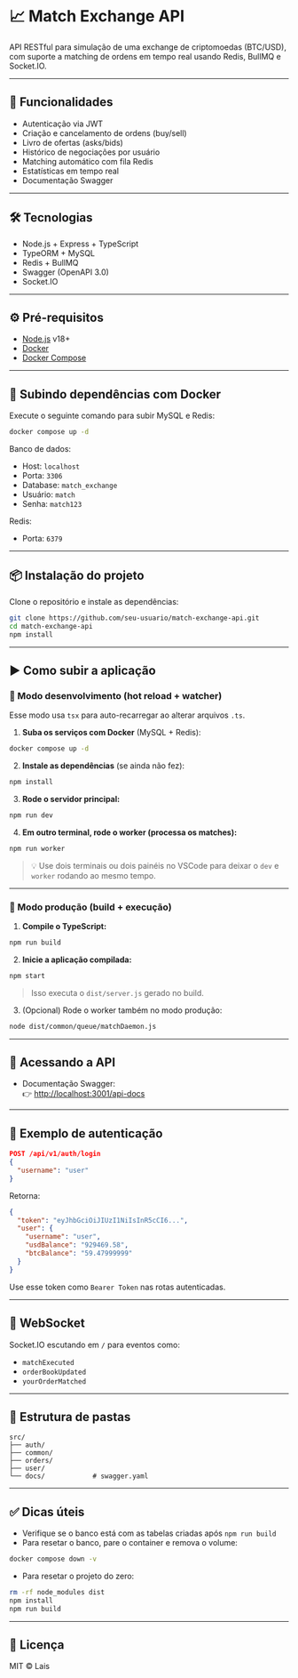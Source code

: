 # 📈 Match Exchange API

API RESTful para simulação de uma exchange de criptomoedas (BTC/USD), com suporte a matching de ordens em tempo real usando Redis, BullMQ e Socket.IO.

---

## 🚀 Funcionalidades

- Autenticação via JWT
- Criação e cancelamento de ordens (buy/sell)
- Livro de ofertas (asks/bids)
- Histórico de negociações por usuário
- Matching automático com fila Redis
- Estatísticas em tempo real
- Documentação Swagger

---

## 🛠️ Tecnologias

- Node.js + Express + TypeScript
- TypeORM + MySQL
- Redis + BullMQ
- Swagger (OpenAPI 3.0)
- Socket.IO

---

## ⚙️ Pré-requisitos

- [Node.js](https://nodejs.org/) v18+
- [Docker](https://www.docker.com/)
- [Docker Compose](https://docs.docker.com/compose/)

---

## 🐳 Subindo dependências com Docker

Execute o seguinte comando para subir MySQL e Redis:

```bash
docker compose up -d
```

Banco de dados:

- Host: `localhost`
- Porta: `3306`
- Database: `match_exchange`
- Usuário: `match`
- Senha: `match123`

Redis:

- Porta: `6379`

---

## 📦 Instalação do projeto

Clone o repositório e instale as dependências:

```bash
git clone https://github.com/seu-usuario/match-exchange-api.git
cd match-exchange-api
npm install
```

---

## ▶️ Como subir a aplicação

### 🔧 Modo desenvolvimento (hot reload + watcher)

Esse modo usa `tsx` para auto-recarregar ao alterar arquivos `.ts`.

1. **Suba os serviços com Docker** (MySQL + Redis):

```bash
docker compose up -d
```

2. **Instale as dependências** (se ainda não fez):

```bash
npm install
```

3. **Rode o servidor principal:**

```bash
npm run dev
```

4. **Em outro terminal, rode o worker (processa os matches):**

```bash
npm run worker
```

> 💡 Use dois terminais ou dois painéis no VSCode para deixar o `dev` e `worker` rodando ao mesmo tempo.

---

### 🚀 Modo produção (build + execução)

1. **Compile o TypeScript:**

```bash
npm run build
```

2. **Inicie a aplicação compilada:**

```bash
npm start
```

> Isso executa o `dist/server.js` gerado no build.

3. (Opcional) Rode o worker também no modo produção:

```bash
node dist/common/queue/matchDaemon.js
```

---

## 🧪 Acessando a API

- Documentação Swagger:  
  👉 [http://localhost:3001/api-docs](http://localhost:3001/api-docs)

---

## 🔐 Exemplo de autenticação

```json
POST /api/v1/auth/login
{
  "username": "user"
}
```

Retorna:

```json
{
  "token": "eyJhbGciOiJIUzI1NiIsInR5cCI6...",
  "user": {
    "username": "user",
    "usdBalance": "929469.58",
    "btcBalance": "59.47999999"
  }
}
```

Use esse token como `Bearer Token` nas rotas autenticadas.

---

## 📡 WebSocket

Socket.IO escutando em `/` para eventos como:

- `matchExecuted`
- `orderBookUpdated`
- `yourOrderMatched`

---

## 📁 Estrutura de pastas

```
src/
├── auth/
├── common/
├── orders/
├── user/
└── docs/            # swagger.yaml
```

---

## ✅ Dicas úteis

- Verifique se o banco está com as tabelas criadas após `npm run build`
- Para resetar o banco, pare o container e remova o volume:

```bash
docker compose down -v
```

- Para resetar o projeto do zero:

```bash
rm -rf node_modules dist
npm install
npm run build
```

---

## 📄 Licença

MIT © Lais
